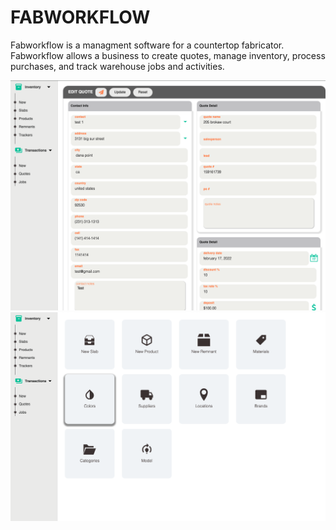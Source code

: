 # FABWORKFLOW

Fabworkflow is a managment software for a countertop fabricator. Fabworkflow allows a business to create quotes, manage inventory, process purchases, and track warehouse jobs and activities.

![quote!](/public/media/readme/quote.png 'Quote')
![inventory dashboard!](/public/media/readme/inventory_dashboard.png 'Inventory dashboard')
